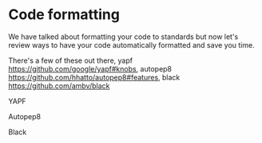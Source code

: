# Code formatting

We have talked about formatting your code to standards but now let's review ways to have your code automatically formatted and save you time.

There's a few of these out there, yapf https://github.com/google/yapf#knobs, autopep8 https://github.com/hhatto/autopep8#features, black https://github.com/ambv/black

YAPF

Autopep8

Black

